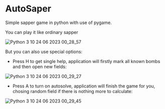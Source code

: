 # AutoSaper
Simple sapper game in python with use of pygame.



You can play it like ordinary sapper

![Python 3 10 24 06 2023 00_28_57](https://github.com/adbreeker/AutoSaper/assets/111668308/8e77fb20-b6af-4021-bb2e-0106463c369c)





But you can also use special options:
- Press H to get single help, application will firstly mark all known bombs and then open new fields:

![Python 3 10 24 06 2023 00_29_27](https://github.com/adbreeker/AutoSaper/assets/111668308/b9ee9fa7-f48d-4cc5-b5a5-3242d7a9966e)






- Press A to turn on autosolve, application will finish the game for you, chosing random field if there is nothing more to calculate:

![Python 3 10 24 06 2023 00_29_45](https://github.com/adbreeker/AutoSaper/assets/111668308/9551a76e-4651-4bbc-af06-ab57d03bbd7f)
